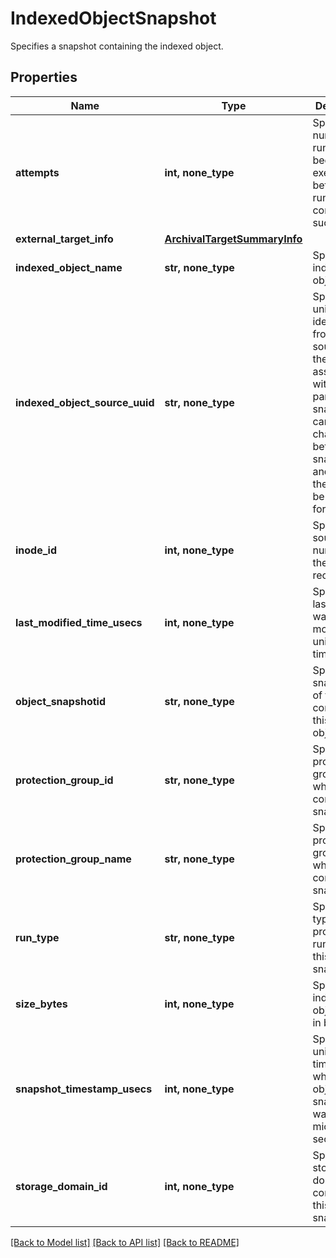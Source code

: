 # IndexedObjectSnapshot

Specifies a snapshot containing the indexed object.

## Properties
Name | Type | Description | Notes
------------ | ------------- | ------------- | -------------
**attempts** | **int, none_type** | Specifies the number of runs have been executed before the run completed successfully. | [optional] 
**external_target_info** | [**ArchivalTargetSummaryInfo**](ArchivalTargetSummaryInfo.md) |  | [optional] 
**indexed_object_name** | **str, none_type** | Specifies the indexed object name. | [optional] 
**indexed_object_source_uuid** | **str, none_type** | Specifies the unique identifier from the source of the item associated with this particular snapshot. It can get changed between the snapshots and therefore will be required for recovery. | [optional] 
**inode_id** | **int, none_type** | Specifies the source inode number of the file being recovered. | [optional] [readonly] 
**last_modified_time_usecs** | **int, none_type** | Specifies the last time file was modified in unix timestamp. | [optional] 
**object_snapshotid** | **str, none_type** | Specifies snapshot id of the object containing this indexed object. | [optional] 
**protection_group_id** | **str, none_type** | Specifies the protection group id which contains this snapshot. | [optional] 
**protection_group_name** | **str, none_type** | Specifies the protection group name which contains this snapshot. | [optional] 
**run_type** | **str, none_type** | Specifies the type of protection run created this snapshot. | [optional] 
**size_bytes** | **int, none_type** | Specifies the indexed object size in bytes. | [optional] 
**snapshot_timestamp_usecs** | **int, none_type** | Specifies a unix timestamp when the object snapshot was taken in micro seconds. | [optional] 
**storage_domain_id** | **int, none_type** | Specifies the storage domain id containing this snapshot. | [optional] 

[[Back to Model list]](../README.md#documentation-for-models) [[Back to API list]](../README.md#documentation-for-api-endpoints) [[Back to README]](../README.md)


